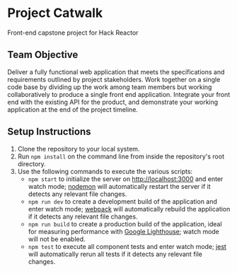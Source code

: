 # Project Catwalk
Front-end capstone project for Hack Reactor

## Team Objective
Deliver a fully functional web application that meets the specifications and requirements outlined by project stakeholders. Work together on a single code base by dividing up the work among team members but working collaboratively to produce a single front end application. Integrate your front end with the existing API for the product, and demonstrate your working application at the end of the project timeline.

## Setup Instructions
1. Clone the repository to your local system.
2. Run `npm install` on the command line from inside the repository's root directory.
3. Use the following commands to execute the various scripts:
   - `npm start` to initialize the server on [http://localhost:3000](http://localhost:3000) and enter watch mode; [nodemon](https://www.npmjs.com/package/nodemon) will automatically restart the server if it detects any relevant file changes.
   - `npm run dev` to create a development build of the application and enter watch mode; [webpack](https://www.npmjs.com/package/webpack) will automatically rebuild the application if it detects any relevant file changes.
   - `npm run build` to create a production build of the application, ideal for measuring performance with [Google Lighthouse](https://developers.google.com/web/tools/lighthouse); watch mode will not be enabled.
   - `npm test` to execute all component tests and enter watch mode; [jest](https://www.npmjs.com/package/jest) will automatically rerun all tests if it detects any relevant file changes.
